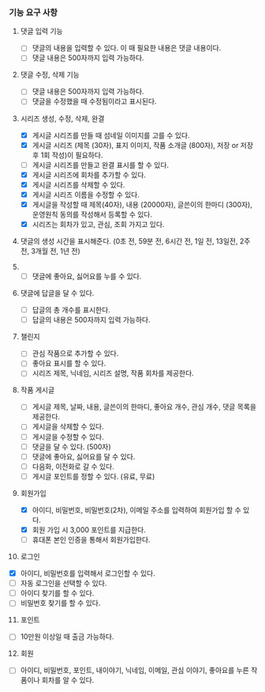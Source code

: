 ### 기능 요구 사항

1. 댓글 입력 기능

   - [ ] 댓글의 내용을 입력할 수 있다. 이 때 필요한 내용은 댓글 내용이다.
   - [ ] 댓글 내용은 500자까지 입력 가능하다.

2. 댓글 수정, 삭제 기능

   - [ ] 댓글 내용은 500자까지 입력 가능하다.
   - [ ] 댓글을 수정했을 때 수정됨이라고 표시된다.

3. 시리즈 생성, 수정, 삭제, 완결

   - [x] 게시글 시리즈를 만들 때 섬네일 이미지를 고를 수 있다.
   - [x] 게시글 시리즈 (제목 (30자), 표지 이미지, 작품 소개글 (800자), 저장 or 저장 후 1회 작성)이 필요하다.
   - [ ] 게시글 시리즈를 만들고 완결 표시를 할 수 있다.
   - [x] 게시글 시리즈에 회차를 추가할 수 있다.
   - [x] 게시글 시리즈를 삭제할 수 있다.
   - [x] 게시글 시리즈 이름을 수정할 수 있다.
   - [x] 게시글을 작성할 때 제목(40자), 내용 (20000자), 글쓴이의 한마디 (300자), 운영원칙 동의를 작성해서 등록할 수 있다.
   - [x] 시리즈는 회차가 있고, 관심, 조회 가지고 있다.

4. 댓글의 생성 시간을 표시해준다. (0초 전, 59분 전, 6시간 전, 1일 전, 13일전, 2주 전, 3개월 전, 1년 전)

5. - [ ] 댓글에 좋아요, 싫어요를 누를 수 있다.

6. 댓글에 답글을 달 수 있다.

   - [ ] 답글의 총 개수를 표시한다.
   - [ ] 답글의 내용은 500자까지 입력 가능하다.

7. 챌린지

   - [ ] 관심 작품으로 추가할 수 있다.
   - [ ] 좋아요 표시를 할 수 있다.
   - [ ] 시리즈 제목, 닉네임, 시리즈 설명, 작품 회차를 제공한다.

8. 작품 게시글

   - [ ] 게시글 제목, 날짜, 내용, 글쓴이의 한마디, 좋아요 개수, 관심 개수, 댓글 목록을 제공한다.
   - [ ] 게시글을 삭제할 수 있다.
   - [ ] 게시글을 수정할 수 있다.
   - [ ] 댓글을 달 수 있다. (500자)
   - [ ] 댓글에 좋아요, 싫어요를 달 수 있다.
   - [ ] 다음화, 이전화로 갈 수 있다.
   - [ ] 게시글 포인트를 정할 수 있다. (유료, 무료)

9. 회원가입

   - [x] 아이디, 비밀번호, 비밀번호(2차), 이메일 주소를 입력하여 회원가입 할 수 있다.
   - [x] 회원 가입 시 3,000 포인트를 지급한다.
   - [ ] 휴대폰 본인 인증을 통해서 회원가입한다.

10. 로그인

- [x] 아이디, 비밀번호를 입력해서 로그인할 수 있다.
- [ ] 자동 로그인을 선택할 수 있다.
- [ ] 아이디 찾기를 할 수 있다.
- [ ] 비밀번호 찾기를 할 수 있다.

11. 포인트

- [ ] 10만원 이상일 때 출금 가능하다.

12. 회원

- [ ] 아이디, 비밀번호, 포인트, 내이야기, 닉네임, 이메일, 관심 이야기, 좋아요를 누른 작품이나 회차를 알 수 있다.

